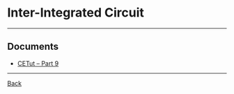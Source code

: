 # Inter-Integrated Circuit

---

## Documents

- [CETut – Part 9](https://fce.uit.edu.vn/cetut-part-9-i2c-protocol/)

---

[Back](./../readme.md)
